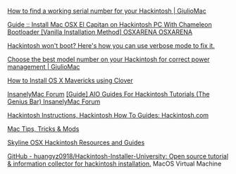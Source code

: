 
[How to find a working serial number for your Hackintosh | GiulioMac](https://giuliomac.wordpress.com/2014/02/18/how-to-find-a-working-serial-number-for-your-hackintosh)

[Guide :: Install Mac OSX El Capitan on Hackintosh PC With Chameleon Bootloader [Vanilla Installation Method] OSXARENA OSXARENA](https://osxarena.com/2015/10/guide-install-el-capitan-on-hackintosh-pc-with-chameleon-bootloader-vanilla-installation-method)

[Hackintosh won't boot? Here's how you can use verbose mode to fix it.](https://www.macbreaker.com/2015/01/read-verbose-mode-fix-hackintosh-errors.html)

[Choose the best model number on your Hackintosh for correct power management | GiulioMac](https://giuliomac.wordpress.com/2014/02/21/best-model-number-on-your-hackintosh)

[How to Install OS X Mavericks using Clover](https://www.tonymacx86.com/mavericks-desktop-guides/125632-how-install-os-x-mavericks-using-clover.html)

[InsanelyMac Forum](https://www.insanelymac.com/forum)
[[Guide] AIO Guides For Hackintosh Tutorials (The Genius Bar) InsanelyMac Forum](https://www.insanelymac.com/forum/topic/298027-guide-aio-guides-for-hackintosh)

[Hackintosh Instructions, Hackintosh How To Guides: Hackintosh.com](https://hackintosh.com/#mac_hacks)

[Mac Tips, Tricks & Mods](https://modmyi.com/forums/mac-tips-tricks-and-mods)

[Skyline OSX Hackintosh Resources and Guides](https://www.skylineosx.com/)

[GitHub - huangyz0918/Hackintosh-Installer-University: Open source tutorial & information collector for hackintosh installation.](https://github.com/huangyz0918/Hackintosh-Installer-University)
MacOS Virtual Machine
